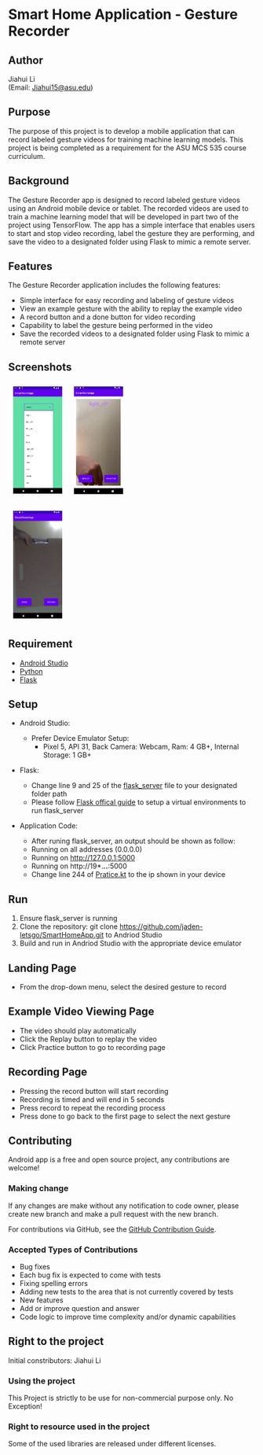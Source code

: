 
# Smart Home Application - Gesture Recorder

## Author
Jiahui Li\
(Email: Jiahui15@asu.edu)

## Purpose
The purpose of this project is to develop a mobile application that can record labeled gesture videos for training machine learning models. This project is being completed as a requirement for the ASU MCS 535 course curriculum.

## Background
The Gesture Recorder app is designed to record labeled gesture videos using an Android mobile device or tablet. The recorded videos are used to train a machine learning model that will be developed in part two of the project using TensorFlow. The app has a simple interface that enables users to start and stop video recording, label the gesture they are performing, and save the video to a designated folder using Flask to mimic a remote server.

## Features
The Gesture Recorder application includes the following features:

* Simple interface for easy recording and labeling of gesture videos
* View an example gesture with the ability to replay the example video
* A record button and a done button for video recording
* Capability to label the gesture being performed in the video
* Save the recorded videos to a designated folder using Flask to mimic a remote server

## Screenshots

[<img src="/README/Landing.jpeg" align="center"
width="100"
    hspace="10" vspace="10">](/README/Landing.jpeg)
[<img src="/README/View.jpeg" align="center"
width="100"
    hspace="10" vspace="10">](/README/View.jpeg)
    
[<img src="/README/Record.jpeg" align="center"
width="100"
    hspace="10" vspace="10">](/README/Record.jpeg)

## Requirement
* [Android Studio](https://developer.android.com/)
* [Python](https://www.python.org/)
* [Flask](https://flask.palletsprojects.com/en/2.2.x/)

## Setup
* Android Studio:
  * Prefer Device Emulator Setup:
    * Pixel 5, API 31, Back Camera: Webcam, Ram: 4 GB+, Internal Storage: 1 GB+

* Flask:
  * Change line 9 and 25 of the [flask_server](https://github.com/jaden-letsgo/SmartHomeApp/blob/main/flask_server.py) file to your designated folder path
  * Please follow [Flask offical guide](https://flask.palletsprojects.com/en/2.2.x/installation/#virtual-environments
) to setup a virtual environments to run flask_server

* Application Code:
   * After runing flask_server, an output should be shown as follow:
    * Running on all addresses (0.0.0.0)
    * Running on http://127.0.0.1:5000
    * Running on http://19*.***.*.**:5000 
     *  Change line 244 of [Pratice.kt](https://github.com/jaden-letsgo/SmartHomeApp/blob/main/app/src/main/java/com/example/smarthomeapp/Pratice.kt) to the ip shown in your device

## Run
1. Ensure flask_server is running
2. Clone the repository: git clone https://github.com/jaden-letsgo/SmartHomeApp.git to Andriod Studio
3. Build and run in Andriod Studio with the appropriate device emulator

## Landing Page
* From the drop-down menu, select the desired gesture to record

## Example Video Viewing Page
* The video should play automatically
* Click the Replay button to replay the video
* Click Practice button to go to recording page

## Recording Page
* Pressing the record button will start recording
 * Recording is timed and will end in 5 seconds
* Press record to repeat the recording process
* Press done to go back to the first page to select the next gesture

## Contributing

Android app is a free and open source project, any contributions are welcome!

### Making change

If any changes are make without any notification to code owner, please create new branch and make a pull request with the new branch.

For contributions via GitHub, see the [GitHub Contribution Guide](CONTRIBUTING.md).

### Accepted Types of Contributions
* Bug fixes
* Each bug fix is expected to come with tests
* Fixing spelling errors
* Adding new tests to the area that is not currently covered by tests
* New features
* Add or improve question and answer
* Code logic to improve time complexity and/or dynamic capabilities

## Right to the project

Initial constributors: Jiahui Li

### Using the project

This Project is strictly to be use for non-commercial purpose only. No Exception!

### Right to resource used in the project

Some of the used libraries are released under different licenses.

